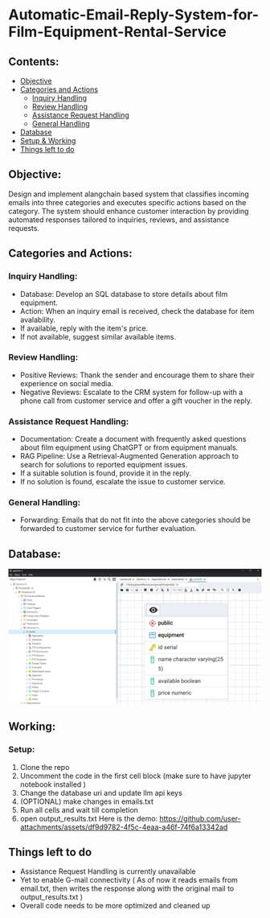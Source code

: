 # Automatic-Email-Reply-System-for-Film-Equipment-Rental-Service

## Contents:
  * [Objective](#objective)
  * [Categories and Actions](#categories-and-actions)
      * [Inquiry Handling](#inquiry-handling)
      * [Review Handling](#review-handling)
      * [Assistance Request Handling](#assistance-request-handling)
      * [General Handling](#general-handling)
  * [Database](#database)
  * [Setup & Working](#working)
  * [Things left to do](#things-left-to-do)
   
## Objective:
Design and implement alangchain based  system that classifies incoming emails into three categories and executes specific actions based on the category. The system should enhance customer interaction by providing automated responses tailored to inquiries, reviews, and assistance requests.
## Categories and Actions:
### Inquiry Handling:
  * Database: Develop an SQL database to store details about film equipment.
  * Action: When an inquiry email is received, check the database for item avalability.
  * If available, reply with the item's price.
  * If not available, suggest similar available items.
### Review Handling:
  * Positive Reviews: Thank the sender and encourage them to share their experience on social media.
  * Negative Reviews: Escalate to the CRM system for follow-up with a phone call from customer service and offer a gift voucher in the reply.
### Assistance Request Handling:
  * Documentation: Create a document with frequently asked questions about film equipment using ChatGPT or from equipment manuals.
  * RAG Pipeline: Use a Retrieval-Augmented Generation approach to search for solutions to reported equipment issues.
  * If a suitable solution is found, provide it in the reply.
  * If no solution is found, escalate the issue to customer service.
### General Handling:
  * Forwarding: Emails that do not fit into the above categories should be forwarded to customer service for further evaluation.

## Database:
![alt text](PostgreSQL.png)

## Working:
### Setup:
 1. Clone the repo
 2. Uncomment the code in the first cell block (make sure to have jupyter notebook installed )
 3. Change the database uri and update llm api keys
 4. (OPTIONAL) make changes in emails.txt 
 5. Run all cells and wait till completion
 6. open output_results.txt
Here is the demo:
https://github.com/user-attachments/assets/df9d9782-4f5c-4eaa-a46f-74f6a13342ad

## Things left to do
  * Assistance Request Handling is currently unavailable
  * Yet to enable G-mail connectivity ( As of now it reads emails from email.txt, then writes the response along with the original mail to output_results.txt )
  * Overall code needs to be more optimized and cleaned up
